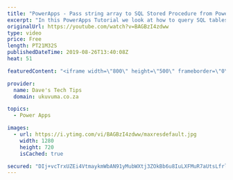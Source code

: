 ```yaml
---
title: "PowerApps - Pass string array to SQL Stored Procedure from PowerApps using Flow (Tutorial)"
excerpt: "In this PowerApps Tutorial we look at how to query SQL tables from PowerApps and more specifically by using the infamous 'in' operator against an array! Unfortunately this is not support directly from PowerApps (yet), and SQL Queries are not supported (yet) to on-premises SQL servers so we have to use"
originalUrl: https://youtube.com/watch?v=BAGBzI4zdww
type: video
price: Free
length: PT21M32S
publishedDateTime: 2019-08-26T13:40:08Z
heat: 51

featuredContent: "<iframe width=\"800\" height=\"500\" frameborder=\"0\" src=\"https://www.youtube.com/embed/BAGBzI4zdww\" allow=\"accelerometer; autoplay; encrypted-media; gyroscope; picture-in-picture\" allowfullscreen></iframe>"

provider:
  name: Dave's Tech Tips
  domain: ukuvuma.co.za

topics:
  - Power Apps

images:
  - url: https://i.ytimg.com/vi/BAGBzI4zdww/maxresdefault.jpg
    width: 1280
    height: 720
    isCached: true

secured: "DIj+vcTrxUZEi4VtmaykmWbAN91yMubWXtj3ZOkBb6u8IuLXFMuR7aUtsLfrl0LbyJK+jh8FotpT0vzKXmyxLEkBxuE78K12u7cRP488ZkHq0Qi4SeHTvX9MVZRR2X9PI66p9VgqVDCR387TiF6FjRUJ/9geJjaNWY8x1m69ftRuvwFQr1YxMhUChEsggg9Q1lWII/+fmml0z8/0RfKe28emmW0uc3ambhg2SeSXsl3Z7Dimw+X3yajcX24ddHQ9XANco8GLrP2dqmEq42NbpqKjVZXmGLJVlYjyVZARYO0PATJ57vXwxTpcAalTyb36f32hwzFVCR2LMVDVibb4srLhY50wweuLh1KDkL4fr1t0tAEECz2TMD+XoBasKAhEiBxduw62ifzSBz/hT8YBKAwhB4lRgB1gZvgUXpAIpmg=;pKxAGqHVSygXV9B3J+ZqnA=="
---
```


